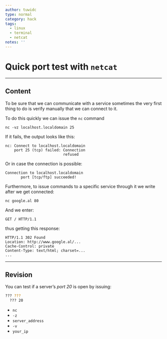 ```yaml
---
author: tuwidc
type: normal
category: hack
tags:
  - linux
  - terminal
  - netcat
notes: ''
---
```


# Quick port test with `netcat`


---

## Content

To be sure that we can communicate with a service sometimes the very first thing to do is verify manually that we can connect to it. 

To do this quickly we can issue the `nc` command

```plain-text
nc -vz localhost.localdomain 25
```

If it fails, the output looks like this:

```plain-text
nc: Connect to localhost.localdomain
    port 25 (tcp) failed: Connection
                          refused
```

Or in case the connection is possible:

```plain-text
Connection to localhost.localdomain
       port [tcp/ftp] succeeded!
```

Furthermore, to issue commands to a specific service through it we write after we get connected:

```plain-text
nc google.al 80
```

And we enter: 

```plain-text
GET / HTTP/1.1
```

thus getting this response:

```plain-text
HTTP/1.1 302 Found
Location: http://www.google.al/...
Cache-Control: private
Content-Type: text/html; charset=...
...
```


---

## Revision

You can test if a server’s *port 20* is open by issuing:

```bash
??? ??? 
  ??? 20
```

- `nc`
- `-z`
- `server_address`
- `-v`
- `your_ip`
 
